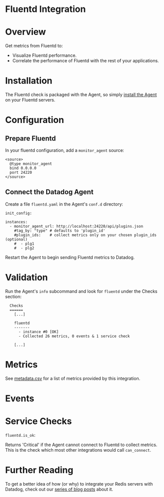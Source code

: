 # Fluentd Integration

# Overview

Get metrics from Fluentd to:

* Visualize Fluentd performance.
* Correlate the performance of Fluentd with the rest of your applications.

# Installation

The Fluentd check is packaged with the Agent, so simply [install the Agent](https://app.datadoghq.com/account/settings#agent) on your Fluentd servers.

# Configuration

## Prepare Fluentd

In your fluentd configuration, add a `monitor_agent` source:

```
<source>
  @type monitor_agent
  bind 0.0.0.0
  port 24220
</source>
```

## Connect the Datadog Agent

Create a file `fluentd.yaml` in the Agent's `conf.d` directory:

```
init_config:

instances:
  - monitor_agent_url: http://localhost:24220/api/plugins.json
    #tag_by: "type" # defaults to 'plugin_id'
    #plugin_ids:    # collect metrics only on your chosen plugin_ids (optional)
    #  - plg1
    #  - plg2
```

Restart the Agent to begin sending Fluentd metrics to Datadog.

# Validation

Run the Agent's `info` subcommand and look for `fluentd` under the Checks section:

```
  Checks
  ======
    [...]

    fluentd
    -------
      - instance #0 [OK]
      - Collected 26 metrics, 0 events & 1 service check

    [...]
```

# Metrics

See [metadata.csv](https://github.com/DataDog/integrations-core/blob/master/fluentd/metadata.csv) for a list of metrics provided by this integration.

# Events

# Service Checks

`fluentd.is_ok`:

Returns 'Critical' if the Agent cannot connect to Fluentd to collect metrics. This is the check which most other integrations would call `can_connect`.

# Further Reading

To get a better idea of how (or why) to integrate your Redis servers with Datadog, check out our [series of blog posts](https://www.datadoghq.com/blog/monitor-fluentd-datadog/) about it.
